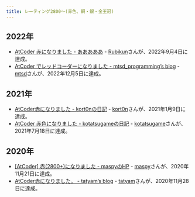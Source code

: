 ```yaml
---
title: レーティング2800〜(赤色、銅・銀・金王冠)
---
```


## 2022年

- [AtCoder 赤になりました - あああああ](https://rubikun.hatenablog.jp/entry/2022/09/05/152859) - [Rubikun](https://atcoder.jp/users/Rubikun)さんが、2022年9月4日に達成。
- [AtCoder でレッドコーダーになりました - mtsd_programming’s blog](https://mtsd-programming.hatenablog.com/entry/2022/12/09/200000) - [mtsd](https://atcoder.jp/users/mtsd)さんが、2022年12月5日に達成。

## 2021年

- [AtCoder赤になりました - kort0nの日記](https://kort0n.hatenablog.com/entry/2021/01/10/065058) - [kort0n](https://atcoder.jp/users/kort0n)さんが、2021年1月9日に達成。
- [AtCoder 赤色になりました - kotatsugameの日記](https://kotatsugame.hatenablog.com/entry/2021/07/19/074506) - [kotatsugame](https://atcoder.jp/users/kotatsugame)さんが、2021年7月18日に達成。

## 2020年

- [[AtCoder] 赤(2800+)になりました - maspyのHP](https://maspypy.com/atcoder-%e8%b5%a42800%e3%81%ab%e3%81%aa%e3%82%8a%e3%81%be%e3%81%97%e3%81%9f) - [maspy](https://atcoder.jp/users/maspy)さんが、2020年11月21日に達成。
- [AtCoder赤になりました。 - tatyam’s blog](https://tatyam.hatenablog.com/entry/2020/12/24/030404) - [tatyam](https://atcoder.jp/users/tatyam)さんが、2020年11月28日に達成。
